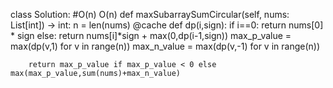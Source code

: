 class Solution:
    #O(n) O(n)
    def maxSubarraySumCircular(self, nums: List[int]) -> int:
        n = len(nums)
        @cache
        def dp(i,sign):
            if i==0: 
                return nums[0] * sign
            else:
                return nums[i]*sign + max(0,dp(i-1,sign))
        max_p_value = max(dp(v,1) for v in range(n))
        max_n_value = max(dp(v,-1) for v in range(n))

        return max_p_value if max_p_value < 0 else max(max_p_value,sum(nums)+max_n_value)